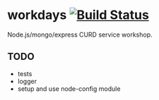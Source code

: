 # workdays [![Build Status](https://travis-ci.org/vkhv/workdays.svg?branch=master)](https://travis-ci.org/vkhv/workdays)
Node.js/mongo/express CURD service workshop.

## TODO
 - tests
 - logger
 - setup and use node-config module
